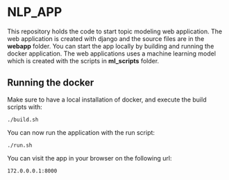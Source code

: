 # NLP_APP

This repository holds the code to start topic modeling  web application. The web application is created with django and the source files are in the  **webapp** folder. You can start the app locally by building and running the docker application. The web applications uses a machine learning model which is created with the scripts in **ml_scripts** folder.

## Running the docker

Make sure to have a local installation of docker, and execute the build scripts with:

    ./build.sh
You can now run the application with the run script:

    ./run.sh
You can visit the app in your browser on the following url:

    172.0.0.0.1:8000
